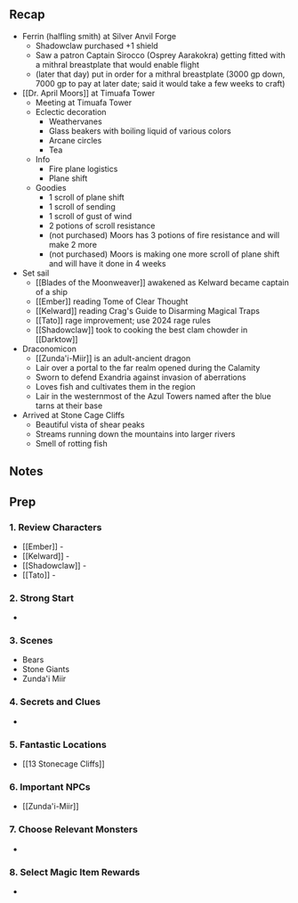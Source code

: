 
## Recap

* Ferrin (halfling smith) at Silver Anvil Forge
	* Shadowclaw purchased +1 shield
	* Saw a patron Captain Sirocco (Osprey Aarakokra) getting fitted with a mithral breastplate that would enable flight
	* (later that day) put in order for a mithral breastplate (3000 gp down, 7000 gp to pay at later date; said it would take a few weeks to craft)
* [[Dr. April Moors]] at Timuafa Tower
	* Meeting at Timuafa Tower
	* Eclectic decoration
		* Weathervanes
		* Glass beakers with boiling liquid of various colors
		* Arcane circles
		* Tea
	* Info
		* Fire plane logistics
		* Plane shift
	* Goodies
		* 1 scroll of plane shift
		* 1 scroll of sending
		* 1 scroll of gust of wind
		* 2 potions of scroll resistance
		* (not purchased) Moors has 3 potions of fire resistance and will make 2 more
		* (not purchased) Moors is making one more scroll of plane shift and will have it done in 4 weeks
* Set sail
	* [[Blades of the Moonweaver]] awakened as Kelward became captain of a ship
	* [[Ember]] reading Tome of Clear Thought
	* [[Kelward]] reading Crag's Guide to Disarming Magical Traps
	* [[Tato]] rage improvement; use 2024 rage rules
	* [[Shadowclaw]] took to cooking the best clam chowder in [[Darktow]]
* Draconomicon
	* [[Zunda'i-Miir]] is an adult-ancient dragon
	* Lair over a portal to the far realm opened during the Calamity
	* Sworn to defend Exandria against invasion of aberrations
	* Loves fish and cultivates them in the region
	* Lair in the westernmost of the Azul Towers named after the blue tarns at their base
* Arrived at Stone Cage Cliffs
	* Beautiful vista of shear peaks
	* Streams running down the mountains into larger rivers
	* Smell of rotting fish

## Notes
## Prep
### 1. Review Characters

* [[Ember]] - 
* [[Kelward]] -
* [[Shadowclaw]] - 
* [[Tato]] - 

### 2. Strong Start

* 

### 3. Scenes

* Bears
* Stone Giants
* Zunda'i Miir

### 4. Secrets and Clues

* 

### 5. Fantastic Locations

* [[13 Stonecage Cliffs]]
### 6. Important NPCs

* [[Zunda'i-Miir]]

### 7. Choose Relevant Monsters

* 

### 8. Select Magic Item Rewards

* 
